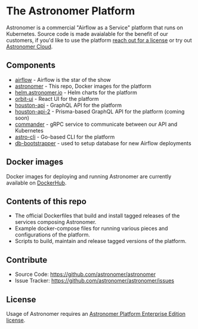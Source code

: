 # The Astronomer Platform

Astronomer is a commercial "Airflow as a Service" platform that runs on Kubernetes. Source code is made avaialable for the benefit of our customers, if you'd like to use the platform [reach out for a license](https://www.astronomer.io/enterprise/) or try out [Astronomer Cloud](https://www.astronomer.io/cloud/).

## Components

* [airflow](https://github.com/apache/airflow) - Airflow is the star of the show
* [astronomer](https://github.com/astronomer/astronomer) - This repo, Docker images for the platform
* [helm.astronomer.io](https://github.com/astronomer/helm.astronomer.io) - Helm charts for the platform
* [orbit-ui](https://github.com/astronomer/orbit-ui) - React UI for the platform
* [houston-api](https://github.com/astronomer/houston-api) - GraphQL API for the platform
* [houston-api-2](https://github.com/astronomer/houston-api-2) - Prisma-based GraphQL API for the platform (coming soon)
* [commander](https://github.com/astronomer/commander)	- gRPC service to communicate between our API and Kubernetes
* [astro-cli](https://github.com/astronomer/astro-cli) - Go-based CLI for the platform
* [db-bootstrapper](https://github.com/astronomer/db-bootstrapper) - used to setup database for new Airflow deployments

## Docker images

Docker images for deploying and running Astronomer are currently available on
[DockerHub](https://hub.docker.com/u/astronomerinc/).

## Contents of this repo

* The official Dockerfiles that build and install tagged releases of the
  services composing Astronomer.
* Example docker-compose files for running various pieces and configurations of
  the platform.
* Scripts to build, maintain and release tagged versions of the platform.

## Contribute

* Source Code: <https://github.com/astronomer/astronomer>
* Issue Tracker: <https://github.com/astronomer/astronomer/issues>

## License

Usage of Astronomer requires an [Astronomer Platform Enterprise Edition license](https://github.com/astronomer/astronomer/blob/master/LICENSE).
